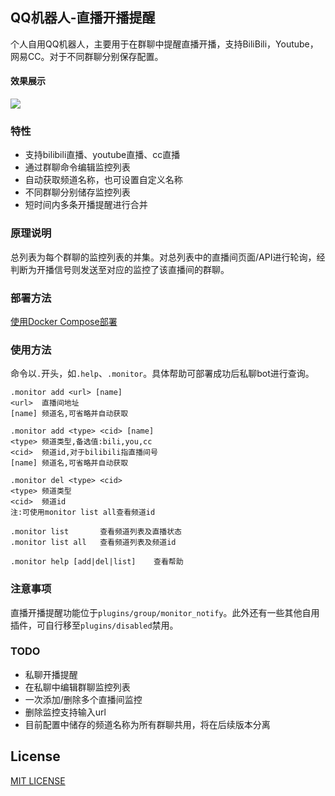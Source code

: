 QQ机器人-直播开播提醒
-------------
个人自用QQ机器人，主要用于在群聊中提醒直播开播，支持BiliBili，Youtube，网易CC。对于不同群聊分别保存配置。

#### 效果展示
![](images/1.jpg)
### 特性
- 支持bilibili直播、youtube直播、cc直播
- 通过群聊命令编辑监控列表
- 自动获取频道名称，也可设置自定义名称
- 不同群聊分别储存监控列表
- 短时间内多条开播提醒进行合并

### 原理说明
总列表为每个群聊的监控列表的并集。对总列表中的直播间页面/API进行轮询，经判断为开播信号则发送至对应的监控了该直播间的群聊。

### 部署方法
[使用Docker Compose部署](https://nonebot.cqp.moe/advanced/deployment.html#%E4%BD%BF%E7%94%A8-docker-compose-%E4%B8%8E-%E9%85%B7q-%E5%90%8C%E6%97%B6%E9%83%A8%E7%BD%B2)

### 使用方法
命令以`.`开头，如`.help`、`.monitor`。具体帮助可部署成功后私聊bot进行查询。
```text
.monitor add <url> [name]
<url>  直播间地址
[name] 频道名,可省略并自动获取

.monitor add <type> <cid> [name]
<type> 频道类型,备选值:bili,you,cc
<cid>  频道id,对于bilibili指直播间号
[name] 频道名,可省略并自动获取

.monitor del <type> <cid>
<type> 频道类型
<cid>  频道id
注:可使用monitor list all查看频道id

.monitor list       查看频道列表及直播状态
.monitor list all   查看频道列表及频道id

.monitor help [add|del|list]    查看帮助
```

### 注意事项
直播开播提醒功能位于`plugins/group/monitor_notify`。此外还有一些其他自用插件，可自行移至`plugins/disabled`禁用。

### TODO
- 私聊开播提醒
- 在私聊中编辑群聊监控列表
- 一次添加/删除多个直播间监控
- 删除监控支持输入url
- 目前配置中储存的频道名称为所有群聊共用，将在后续版本分离

## License
[MIT LICENSE](LICENSE)
